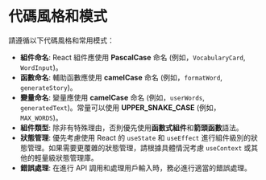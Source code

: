 # 代碼風格和模式

請遵循以下代碼風格和常用模式：

- **組件命名**: React 組件應使用 **PascalCase** 命名 (例如，`VocabularyCard`, `WordInput`)。
- **函數命名**: 輔助函數應使用 **camelCase** 命名 (例如，`formatWord`, `generateStory`)。
- **變量命名**: 變量應使用 **camelCase** 命名 (例如，`userWords`, `generatedText`)。常量可以使用 **UPPER_SNAKE_CASE** (例如，`MAX_WORDS`)。
- **組件類型**: 除非有特殊理由，否則優先使用**函數式組件**和**箭頭函數**語法。
- **狀態管理**: 優先考慮使用 React 的 `useState` 和 `useEffect` 進行組件級別的狀態管理。如果需要更覆雜的狀態管理，請根據具體情況考慮 `useContext` 或其他的輕量級狀態管理庫。
- **錯誤處理**: 在進行 API 調用和處理用戶輸入時，務必進行適當的錯誤處理。